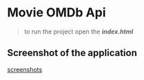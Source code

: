 # Movie OMDb Api
> to run the project
> open the ***index.html*** 

## Screenshot of the application
[screenshots](Movie_omdb_api/screenshot/screenshot.png)

